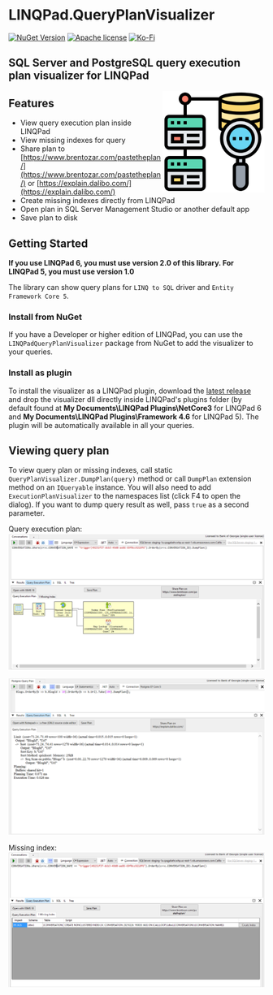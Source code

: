 # LINQPad.QueryPlanVisualizer 

[![NuGet Version](https://buildstats.info/NuGet/LINQPadQueryPlanVisualizer)](https://www.NuGet.org/packages/LINQPadQueryPlanVisualizer/)
[![Apache license](http://img.shields.io/badge/license-Apache-brightgreen.svg)](https://github.com/Giorgi/QueryPlanVisualizer/blob/master/LICENSE.md)
[![Ko-Fi](https://img.shields.io/static/v1?style=flat-square&logo=appveyor&message=Support%20the%20Project&color=success&style=plastic&logo=ko-fi&label=$$)](https://ko-fi.com/U6U81LHU8)

## SQL Server and PostgreSQL query execution plan visualizer for LINQPad

<img align="right" width="200" height="200" src="IconSmall.png">

## Features

* View query execution plan inside LINQPad
* View missing indexes for query
* Share plan to [https://www.brentozar.com/pastetheplan/](https://www.brentozar.com/pastetheplan/) or [https://explain.dalibo.com/](https://explain.dalibo.com/)
* Create missing indexes directly from LINQPad
* Open plan in SQL Server Management Studio or another default app
* Save plan to disk

## Getting Started

**If you use LINQPad 6, you must use version 2.0 of this library. For LINQPad 5, you must use version 1.0**

The library can show query plans for `LINQ to SQL` driver and `Entity Framework Core 5`.

### Install from NuGet

If you have a Developer or higher edition of LINQPad, you can use the `LINQPadQueryPlanVisualizer` package from NuGet
to add the visualizer to your queries.

### Install as plugin

To install the visualizer as a LINQPad plugin, download the [latest release](https://github.com/Giorgi/QueryPlanVisualizer/releases/latest) and drop the visualizer dll directly inside LINQPad's plugins folder (by default found at **My Documents\LINQPad Plugins\NetCore3** for LINQPad 6 and **My Documents\LINQPad Plugins\Framework 4.6** for LINQPad 5). The plugin will be automatically available in all your queries.

## Viewing query plan

To view query plan or missing indexes, call static `QueryPlanVisualizer.DumpPlan(query)` method or call `DumpPlan` extension method on an `IQueryable` instance. You will also need to add `ExecutionPlanVisualizer` to the namespaces list (click F4 to open the dialog). If you want to dump query result as well, pass `true` as a second parameter.

Query execution plan:
![Sql Server query plan](screenshots/Query%20Plan.PNG "Query execution plan inside LINQPad")

![PostgreSQL query plan](screenshots/Postgres%20Query%20Plan.PNG "Query execution plan inside LINQPad")

Missing index:
![missing indexes](screenshots/Missing%20Index.PNG "Missing index")
